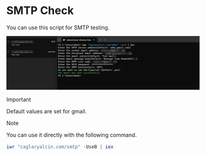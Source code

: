 # SMTP Check
You can use this script for SMTP testing. 

![](https://raw.githubusercontent.com/caglaryalcin/caglaryalcin/main/smtp.png)

> [!IMPORTANT]  
> Default values are set for gmail.

> [!NOTE]
> You can use it directly with the following command.

```powershell
iwr "caglaryalcin.com/smtp" -UseB | iex
```
